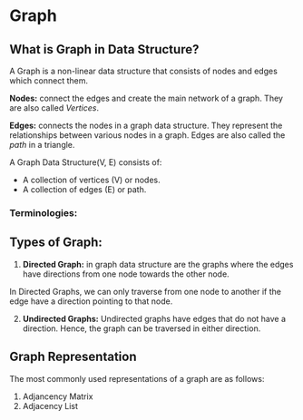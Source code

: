 # Graph

## What is Graph in Data Structure?
A Graph is a non-linear data structure that consists of nodes and edges which connect them.

**Nodes:** connect the edges and create the main network of a graph. They are also called *Vertices*.

**Edges:** connects the nodes in a graph data structure. They represent the relationships between various nodes in a graph. Edges are also called the *path* in a triangle.

A Graph Data Structure(V, E) consists of:
- A collection of vertices (V) or nodes.
- A collection of edges (E) or path.

### Terminologies:

## Types of Graph:
1. **Directed Graph:** in graph data structure are the graphs where the edges have directions from one node towards the other node.

In Directed Graphs, we can only traverse from one node to another if the edge have a direction pointing to that node.

2. **Undirected Graphs:** Undirected graphs have edges that do not have a direction. Hence, the graph can be traversed in either direction.

## Graph Representation
The most commonly used representations of a graph are as follows:
1. Adjancency Matrix
2. Adjacency List

